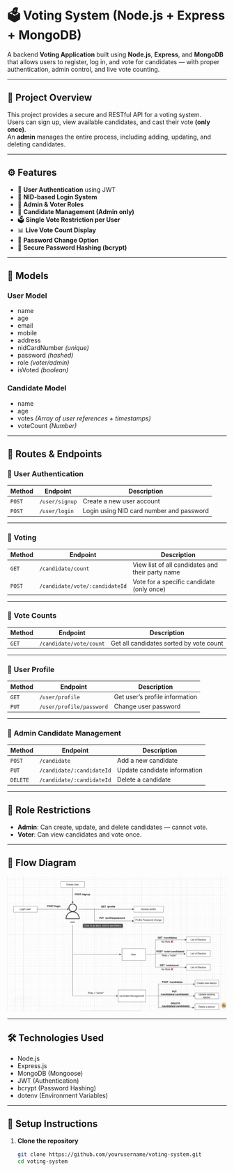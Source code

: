 
# 🗳️ Voting System (Node.js + Express + MongoDB)

A backend **Voting Application** built using **Node.js**, **Express**, and **MongoDB** that allows users to register, log in, and vote for candidates — with proper authentication, admin control, and live vote counting.

---

## 📘 Project Overview

This project provides a secure and RESTful API for a voting system.  
Users can sign up, view available candidates, and cast their vote **(only once)**.  
An **admin** manages the entire process, including adding, updating, and deleting candidates.

---



## ⚙️ Features

- 🔐 **User Authentication** using JWT  
- 🪪 **NID-based Login System**  
- 👥 **Admin & Voter Roles**  
- 🧾 **Candidate Management (Admin only)**  
- 🗳️ **Single Vote Restriction per User**  
- 📊 **Live Vote Count Display**  
- 🔄 **Password Change Option**  
- 🧱 **Secure Password Hashing (bcrypt)**  

---

## 🧱 Models

### **User Model**
- name  
- age  
- email  
- mobile  
- address  
- nidCardNumber *(unique)*  
- password *(hashed)*  
- role *(voter/admin)*  
- isVoted *(boolean)*

### **Candidate Model**
- name  
- age  
- votes *(Array of user references + timestamps)*  
- voteCount *(Number)*  

---

## 🚏 Routes & Endpoints

### 🔹 **User Authentication**
| Method | Endpoint | Description |
|--------|-----------|-------------|
| `POST` | `/user/signup` | Create a new user account |
| `POST` | `/user/login` | Login using NID card number and password |

---

### 🔹 **Voting**
| Method | Endpoint | Description |
|--------|-----------|-------------|
| `GET` | `/candidate/count ` | View list of all candidates and their party name |
| `POST` | `/candidate/vote/:candidateId` | Vote for a specific candidate (only once) |

---

### 🔹 **Vote Counts**
| Method | Endpoint | Description |
|--------|-----------|-------------|
| `GET` | `/candidate/vote/count` | Get all candidates sorted by vote count |

---

### 🔹 **User Profile**
| Method | Endpoint | Description |
|--------|-----------|-------------|
| `GET` | `/user/profile` | Get user’s profile information |
| `PUT` | `/user/profile/password` | Change user password |

---

### 🔹 **Admin Candidate Management**
| Method | Endpoint | Description |
|--------|-----------|-------------|
| `POST` | `/candidate` | Add a new candidate |
| `PUT` | `/candidate/:candidateId` | Update candidate information |
| `DELETE` | `/candidate/:candidateId` | Delete a candidate |

---

## 🔐 Role Restrictions
- **Admin**: Can create, update, and delete candidates — cannot vote.  
- **Voter**: Can view candidates and vote once.

---

## 🧩 Flow Diagram

![Voting System Flow Diagram](./assets/flow_diagram.png)

---
## 🛠️ Technologies Used
- Node.js  
- Express.js  
- MongoDB (Mongoose)  
- JWT (Authentication)  
- bcrypt (Password Hashing)  
- dotenv (Environment Variables)

---

## 🚀 Setup Instructions

1. **Clone the repository**
   ```bash
   git clone https://github.com/yourusername/voting-system.git
   cd voting-system
